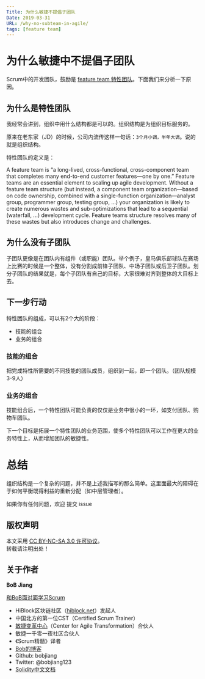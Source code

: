 ```yaml
---
Title: 为什么敏捷不提倡子团队
Date: 2019-03-31
URL: /why-no-subteam-in-agile/ 
tags: [feature team]
---
```


# 为什么敏捷中不提倡子团队

Scrum中的开发团队，鼓励是 [feature team 特性团队](http://www.featureteams.org/)。下面我们来分析一下原因。

## 为什么是特性团队

我经常会讲到，组织中用什么结构都是可以的。组织结构是为组织目标服务的。

原来在老东家（JD）的时候，公司内流传这样一句话：`3个月小调，半年大调`。说的就是组织结构。

特性团队的定义是：

A feature team is “a long-lived, cross-functional, cross-component team that completes many end-to-end customer features—one by one.” Feature teams are an essential element to scaling up agile development. Without a feature team structure (but instead, a component team organization—based on code ownership, combined with a single-function organization—analyst group, programmer group, testing group, ...) your organization is likely to create numerous wastes and sub-optimizations that lead to a sequential (waterfall, ...) development cycle. Feature teams structure resolves many of these wastes but also introduces change and challenges.

## 为什么没有子团队

子团队更像是在团队内有组件（或职能）团队。举个例子，皇马俱乐部球队在赛场上比赛的时候是一个整体，没有分割成前锋子团队、中场子团队或后卫子团队。划分子团队的结果就是，每个子团队有自己的目标，大家很难对齐到整体的大目标上去。

## 下一步行动

特性团队的组成，可以有2个大的阶段：
- 技能的组合
- 业务的组合

### 技能的组合

把完成特性所需要的不同技能的团队成员，组织到一起，即一个团队。（团队规模3-9人）

### 业务的组合

技能组合后，一个特性团队可能负责的仅仅是业务中很小的一环，如支付团队、购物车团队。

下一个目标是拓展一个特性团队的业务范围，使多个特性团队可以工作在更大的业务特性上，从而增加团队的敏捷性。

# 总结

组织结构是一个复杂的问题，并不是上述我描写的那么简单。这里面最大的障碍在于如何平衡既得利益的重新分配（如中层管理者）。

如果你有任何问题，欢迎 提交 issue

## 版权声明

本文采用 [CC BY-NC-SA 3.0 许可协议](https://creativecommons.org/licenses/by-nc-sa/3.0/deed.zh)。  
转载请注明出处！

## 关于作者

**BoB Jiang**

[和BoB面对面学习Scrum](https://appmopev1px9533.h5.xiaoeknow.com/homepage) 

- HiBlock区块链社区（[hiblock.net](https://hiblock.net)）发起人  
- 中国北方的第一位CST（Certified Scrum Trainer）  
- [敏捷变革中心](https://www.c4at.cn/)（Center for Agile Transformation）合伙人  
- 敏捷一千零一夜社区合伙人  
- 《Scrum精髓》译者
- [Bob的博客](http://www.bobjiang.com)
- Github: bobjiang
- Twitter: @bobjiang123
- [Solidity中文文档](https://solidity-cn.readthedocs.io/zh/develop/)